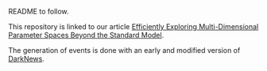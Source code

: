 README to follow.

This repository is linked to our article [Efficiently Exploring Multi-Dimensional Parameter Spaces Beyond the Standard
Model](https://arxiv.org/abs/2205.12273). 

The generation of events is done with an early and modified version of [DarkNews](https://github.com/mhostert/DarkNews-generator).
